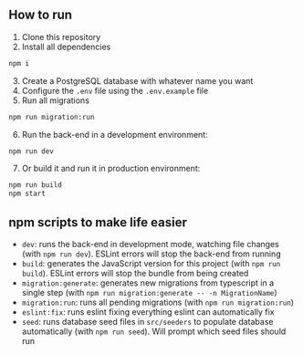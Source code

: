 ## How to run
1. Clone this repository
2. Install all dependencies
```bash
npm i
```
3. Create a PostgreSQL database with whatever name you want
4. Configure the `.env` file using the `.env.example` file
5. Run all migrations
```bash
npm run migration:run
```
6. Run the back-end in a development environment:
```bash
npm run dev
```
7. Or build it and run it in production environment:
```bash
npm run build
npm start
```

## npm scripts to make life easier
- `dev`: runs the back-end in development mode, watching file changes (with `npm run dev`). ESLint errors will stop the back-end from running
- `build`: generates the JavaScript version for this project (with `npm run build`). ESLint errors will stop the bundle from being created
- `migration:generate`: generates new migrations from typescript in a single step (with `npm run migration:generate -- -n MigrationName`)
- `migration:run`: runs all pending migrations (with `npm run migration:run`)
- `eslint:fix`: runs eslint fixing everything eslint can automatically fix
- `seed`: runs database seed files in `src/seeders` to populate database automatically (with `npm run seed`). Will prompt which seed files should run

